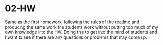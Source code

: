 # 02-HW

Same as the first homework, following the rules of the readme and producing the same work the students work without putting too much of my own knowledge into the HW. Doing this to get into the mind of students and I want to see if there are any questions or problems that may come up.
